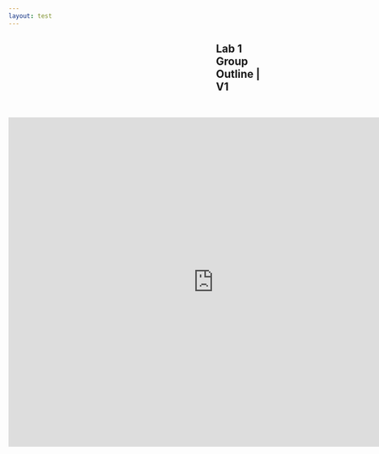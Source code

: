 ```yaml
---
layout: test
---
```


<h2 style="padding-left: 410px;"> Lab 1 Group Outline | V1 </h2>

<p>&nbsp;</p>
<div style="text-align: center"><iframe src="https://docs.google.com/document/d/e/2PACX-1vSHYY7Epa-cbxZa8htIqMGAHWpyD4xwov8sX59kDnhmywoI5m7rJ79aDftqQ8OvmQ/pub?embedded=true" frameborder="0" width="810" height="650" allowfullscreen="true" mozallowfullscreen="true" webkitallowfullscreen="true"></iframe></div>
